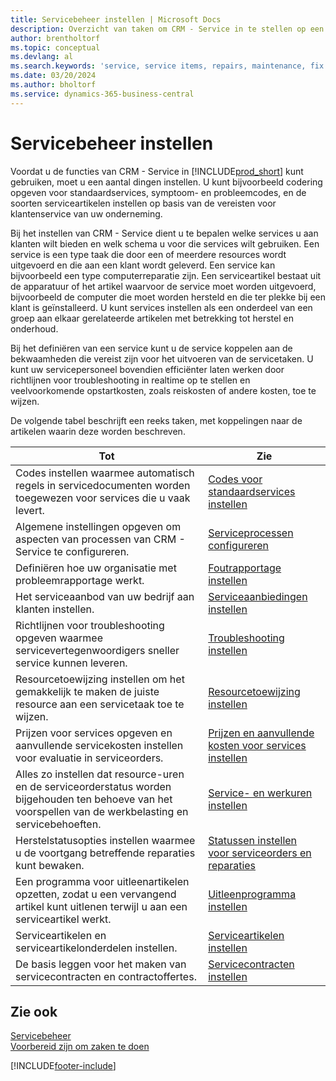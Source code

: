 ```yaml
---
title: Servicebeheer instellen | Microsoft Docs
description: Overzicht van taken om CRM - Service in te stellen op een manier die past bij de manier waarop uw organisaties hun services beheren.
author: brentholtorf
ms.topic: conceptual
ms.devlang: al
ms.search.keywords: 'service, service items, repairs, maintenance, fix'
ms.date: 03/20/2024
ms.author: bholtorf
ms.service: dynamics-365-business-central
---
```


# <a name="setting-up-service-management"></a>Servicebeheer instellen
Voordat u de functies van CRM - Service in [!INCLUDE[prod_short](includes/prod_short.md)] kunt gebruiken, moet u een aantal dingen instellen. U kunt bijvoorbeeld codering opgeven voor standaardservices, symptoom- en probleemcodes, en de soorten serviceartikelen instellen op basis van de vereisten voor klantenservice van uw onderneming.  

Bij het instellen van CRM - Service dient u te bepalen welke services u aan klanten wilt bieden en welk schema u voor die services wilt gebruiken. Een service is een type taak die door een of meerdere resources wordt uitgevoerd en die aan een klant wordt geleverd. Een service kan bijvoorbeeld een type computerreparatie zijn. Een serviceartikel bestaat uit de apparatuur of het artikel waarvoor de service moet worden uitgevoerd, bijvoorbeeld de computer die moet worden hersteld en die ter plekke bij een klant is geïnstalleerd. U kunt services instellen als een onderdeel van een groep aan elkaar gerelateerde artikelen met betrekking tot herstel en onderhoud.  
  
Bij het definiëren van een service kunt u de service koppelen aan de bekwaamheden die vereist zijn voor het uitvoeren van de servicetaken. U kunt uw servicepersoneel bovendien efficiënter laten werken door richtlijnen voor troubleshooting in realtime op te stellen en veelvoorkomende opstartkosten, zoals reiskosten of andere kosten, toe te wijzen.  

De volgende tabel beschrijft een reeks taken, met koppelingen naar de artikelen waarin deze worden beschreven.  
  
| Tot | Zie |
| --- | --- |
| Codes instellen waarmee automatisch regels in servicedocumenten worden toegewezen voor services die u vaak levert. |[Codes voor standaardservices instellen](service-how-setup-service-coding.md)|
| Algemene instellingen opgeven om aspecten van processen van CRM - Service te configureren.|[Serviceprocessen configureren](service-setup-service-processes.md)|
| Definiëren hoe uw organisatie met probleemrapportage werkt. |[Foutrapportage instellen](service-how-setup-fault-reporting.md) |
| Het serviceaanbod van uw bedrijf aan klanten instellen.|[Serviceaanbiedingen instellen](service-how-setup-service-offerings.md)|
| Richtlijnen voor troubleshooting opgeven waarmee servicevertegenwoordigers sneller service kunnen leveren. |[Troubleshooting instellen](service-how-setup-troubleshooting.md) |
| Resourcetoewijzing instellen om het gemakkelijk te maken de juiste resource aan een servicetaak toe te wijzen. |[Resourcetoewijzing instellen](service-how-setup-resource-allocation.md) |
| Prijzen voor services opgeven en aanvullende servicekosten instellen voor evaluatie in serviceorders. |[Prijzen en aanvullende kosten voor services instellen](service-how-setup-service-costs-pricing.md)|
| Alles zo instellen dat resource-uren en de serviceorderstatus worden bijgehouden ten behoeve van het voorspellen van de werkbelasting en servicebehoeften.|[Service- en werkuren instellen](service-how-setup-work-service-hours.md)|
| Herstelstatusopties instellen waarmee u de voortgang betreffende reparaties kunt bewaken. | [Statussen instellen voor serviceorders en reparaties](service-order-repair-status.md)|
| Een programma voor uitleenartikelen opzetten, zodat u een vervangend artikel kunt uitlenen terwijl u aan een serviceartikel werkt. |[Uitleenprogramma instellen](service-how-setup-loaner-program.md) |
| Serviceartikelen en serviceartikelonderdelen instellen. |[Serviceartikelen instellen](service-how-setup-service-items.md) |
| De basis leggen voor het maken van servicecontracten en contractoffertes. |[Servicecontracten instellen](service-how-setup-service-contracts.md) |

## <a name="see-also"></a>Zie ook
[Servicebeheer](service-service.md)  
[Voorbereid zijn om zaken te doen](ui-get-ready-business.md)  


[!INCLUDE[footer-include](includes/footer-banner.md)]
